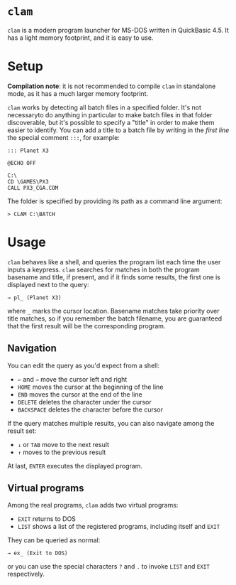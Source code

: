 # `clam`
`clam` is a modern program launcher for MS-DOS written in QuickBasic 4.5. It
has a light memory footprint, and it is easy to use.

# Setup
**Compilation note**: it is not recommended to compile `clam` in standalone
mode, as it has a much larger memory footprint.

`clam` works by detecting all batch files in a specified folder. It's not
necessaryto do anything in particular to make batch files in that folder
discoverable, but it's possible to specify a "title" in order to make them
easier to identify. You can add a title to a batch file by writing in the
_first line_ the special comment `:::`, for example:
```PX3.BAT
::: Planet X3

@ECHO OFF

C:\
CD \GAMES\PX3
CALL PX3_CGA.COM
```
The folder is specified by providing its path as a command line argument:
```
> CLAM C:\BATCH
```

# Usage
`clam` behaves like a shell, and queries the program list each time the user
inputs a keypress. `clam` searches for matches in both the program basename and
title, if present, and if it finds some results, the first one is displayed
next to the query:
```
→ pl_ (Planet X3)
```
where `_` marks the cursor location. Basename matches take priority over title
matches, so if you remember the batch filename, you are guaranteed that the 
first result will be the corresponding program.

## Navigation

You can edit the query as you'd expect from a shell:

- `←` and `→` move the cursor left and right
- `HOME` moves the cursor at the beginning of the line
- `END` moves the cursor at the end of the line
- `DELETE` deletes the character under the cursor
- `BACKSPACE` deletes the character before the cursor

If the query matches multiple results, you can also navigate among the result
set:

- `↓` or `TAB` move to the next result
- `↑` moves to the previous result

At last, `ENTER` executes the displayed program.

## Virtual programs

Among the real programs, `clam` adds two virtual programs:

- `EXIT` returns to DOS
- `LIST` shows a list of the registered programs, including itself and `EXIT`

They can be queried as normal:
```
→ ex_ (Exit to DOS)
```
or you can use the special characters `?` and `.` to invoke `LIST` and `EXIT`
respectively.
